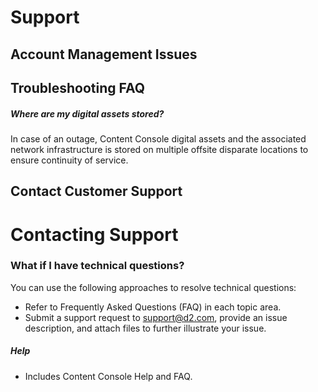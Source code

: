 # Support

## Account Management Issues

## Troubleshooting FAQ

##### Where are my digital assets stored?
In case of an outage, Content Console digital assets and the associated network infrastructure is stored on multiple offsite disparate locations to ensure continuity of service.

## Contact Customer Support

#	Contacting Support

### What if I have technical questions?

You can use the following approaches to resolve technical questions:

* Refer to Frequently Asked Questions (FAQ) in each topic area.
* Submit a support request to support@d2.com, provide an issue description, and attach files to further illustrate your issue.


##### Help

* Includes Content Console Help and FAQ.
